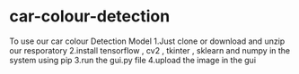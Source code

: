 # car-colour-detection
To use our car colour Detection Model
1.Just clone or download and unzip our resporatory
2.install tensorflow , cv2 , tkinter , sklearn and numpy in the system using pip
3.run the gui.py file
4.upload the image in the gui
